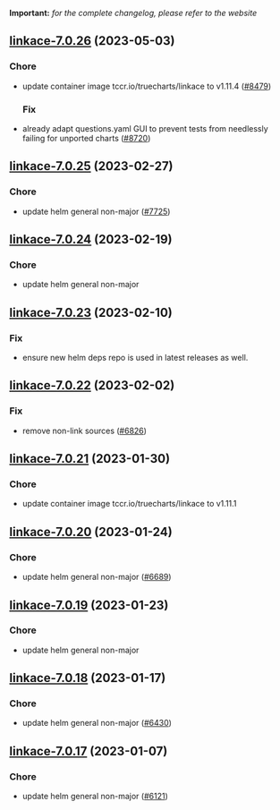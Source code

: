 **Important:**
*for the complete changelog, please refer to the website*




## [linkace-7.0.26](https://github.com/truecharts/charts/compare/linkace-7.0.25...linkace-7.0.26) (2023-05-03)

### Chore

- update container image tccr.io/truecharts/linkace to v1.11.4 ([#8479](https://github.com/truecharts/charts/issues/8479))
  
  ### Fix

- already adapt questions.yaml GUI to prevent tests from needlessly failing for unported charts ([#8720](https://github.com/truecharts/charts/issues/8720))
  
  


## [linkace-7.0.25](https://github.com/truecharts/charts/compare/linkace-7.0.24...linkace-7.0.25) (2023-02-27)

### Chore

- update helm general non-major ([#7725](https://github.com/truecharts/charts/issues/7725))
  
  


## [linkace-7.0.24](https://github.com/truecharts/charts/compare/linkace-7.0.23...linkace-7.0.24) (2023-02-19)

### Chore

- update helm general non-major
  
  


## [linkace-7.0.23](https://github.com/truecharts/charts/compare/linkace-7.0.22...linkace-7.0.23) (2023-02-10)

### Fix

- ensure new helm deps repo is used in latest releases as well.
  
  


## [linkace-7.0.22](https://github.com/truecharts/charts/compare/linkace-7.0.21...linkace-7.0.22) (2023-02-02)

### Fix

- remove non-link sources ([#6826](https://github.com/truecharts/charts/issues/6826))
  
  


## [linkace-7.0.21](https://github.com/truecharts/charts/compare/linkace-7.0.20...linkace-7.0.21) (2023-01-30)

### Chore

- update container image tccr.io/truecharts/linkace to v1.11.1
  
  


## [linkace-7.0.20](https://github.com/truecharts/charts/compare/linkace-7.0.19...linkace-7.0.20) (2023-01-24)

### Chore

- update helm general non-major ([#6689](https://github.com/truecharts/charts/issues/6689))
  
  


## [linkace-7.0.19](https://github.com/truecharts/charts/compare/linkace-7.0.18...linkace-7.0.19) (2023-01-23)

### Chore

- update helm general non-major
  
  


## [linkace-7.0.18](https://github.com/truecharts/charts/compare/linkace-7.0.17...linkace-7.0.18) (2023-01-17)

### Chore

- update helm general non-major ([#6430](https://github.com/truecharts/charts/issues/6430))
  
  


## [linkace-7.0.17](https://github.com/truecharts/charts/compare/linkace-7.0.16...linkace-7.0.17) (2023-01-07)

### Chore

- update helm general non-major ([#6121](https://github.com/truecharts/charts/issues/6121))
  
  

